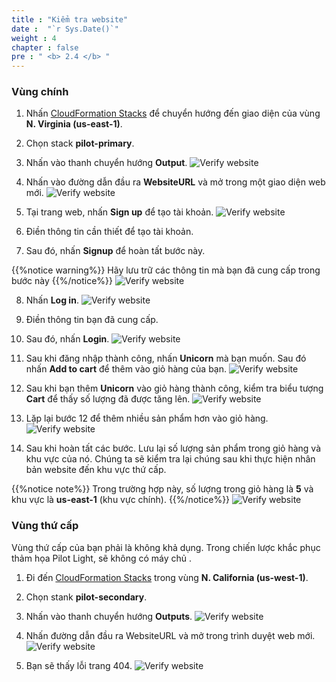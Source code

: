 ```yaml
---
title : "Kiểm tra website"
date :  "`r Sys.Date()`" 
weight : 4
chapter : false
pre : " <b> 2.4 </b> "
---
```


### Vùng chính
1. Nhấn [CloudFormation Stacks](https://us-east-1.console.aws.amazon.com/cloudformation/home?region=us-east-1#/stacks/events?stackId=arn%3Aaws%3Acloudformation%3Aus-west-1%3A170074558790%3Astack%2Fnetwork-stack%2F97f9d5d0-9f10-11ee-a02a-06401036bc1b&filteringText=&filteringStatus=active&viewNested=true) để chuyển hướng đến giao diện của vùng **N. Virginia (us-east-1)**.
2. Chọn stack **pilot-primary**.
3. Nhấn vào thanh chuyển hướng **Output**.
![Verify website](./images/2.preparation/2.4.verifywebsite/2.4.1verifywebsite.png?width=90pc)

4. Nhấn vào đường dẫn đầu ra **WebsiteURL** và mở trong một giao diện web mới.
![Verify website](./images/2.preparation/2.4.verifywebsite/2.4.2verifywebsite.png?width=90pc)

5. Tại trang web, nhấn **Sign up** để tạo tài khoản.
![Verify website](./images/2.preparation/2.4.verifywebsite/2.4.3verifywebsite.png?width=90pc)

6. Điền thông tin cần thiết để tạo tài khoản.
7. Sau đó, nhấn **Signup** để hoàn tất bước này.

{{%notice warning%}}
Hãy lưu trữ các thông tin mà bạn đã cung cấp trong bước này
{{%/notice%}}
![Verify website](./images/2.preparation/2.4.verifywebsite/2.4.4verifywebsite.png?width=90pc)

8. Nhấn **Log in**.
![Verify website](./images/2.preparation/2.4.verifywebsite/2.4.5verifywebsite.png?width=90pc)
9. Điền thông tin bạn đã cung cấp.
10. Sau đó, nhấn **Login**.
![Verify website](./images/2.preparation/2.4.verifywebsite/2.4.6verifywebsite.png?width=90pc)

11. Sau khi đăng nhập thành công, nhấn **Unicorn** mà bạn muốn. Sau đó nhấn **Add to cart** để thêm vào giỏ hàng của bạn.
![Verify website](./images/2.preparation/2.4.verifywebsite/2.4.7verifywebsite.png?width=90pc)

12. Sau khi bạn thêm **Unicorn** vào giỏ hàng thành công, kiểm tra biểu tượng **Cart** để thấy số lượng đã được tăng lên.
![Verify website](./images/2.preparation/2.4.verifywebsite/2.4.8verifywebsite.png?width=90pc)

13. Lặp lại bước 12 để thêm nhiều sản phẩm hơn vào giỏ hàng.
![Verify website](./images/2.preparation/2.4.verifywebsite/2.4.9verifywebsite.png?width=90pc)

14. Sau khi hoàn tất các bước. Lưu lại số lượng sản phẩm trong giỏ hàng và khu vực của nó. Chúng ta sẽ kiểm tra lại chúng sau khi thực hiện nhân bản website đến khu vực thứ cấp.

{{%notice note%}}
Trong trường hợp này, số lượng trong giỏ hàng là **5** và khu vực là **us-east-1** (khu vực chính).
{{%/notice%}}
![Verify website](./images/2.preparation/2.4.verifywebsite/2.4.10verifywebsite.png?width=90pc)


### Vùng thứ cấp
Vùng thứ cấp của bạn phải là không khả dụng. Trong chiến lược khắc phục thảm họa Pilot Light, sẽ không có máy chủ .
1. Đi đến [CloudFormation Stacks]() trong vùng **N. California (us-west-1)**.
2. Chọn stank **pilot-secondary**.
3. Nhấn vào thanh chuyển hướng **Outputs**.
![Verify website](./images/2.preparation/2.4.verifywebsite/2.4.11verifywebsite.png?width=90pc)

4. Nhấn đường dẫn đầu ra WebsiteURL và mở trong trình duyệt web mới.
![Verify website](./images/2.preparation/2.4.verifywebsite/2.4.12verifywebsite.png?width=90pc)

5. Bạn sẽ thấy lỗi trang 404.
![Verify website](./images/2.preparation/2.4.verifywebsite/2.4.13verifywebsite.png?width=90pc)